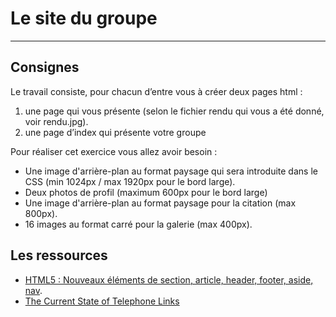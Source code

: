 # Le site du groupe

* * *

## Consignes

Le travail consiste, pour chacun d’entre vous à créer deux pages html :
1. une page qui vous présente (selon le fichier rendu qui vous a été donné, voir rendu.jpg).2. une page d’index qui présente votre groupePour réaliser cet exercice vous allez avoir besoin :
* Une image d'arrière-plan au format paysage qui sera introduite dans le CSS (min 1024px / max 1920px pour le bord large).
* Deux photos de profil (maximum 600px pour le bord large)
* Une image d'arrière-plan au format paysage pour la citation (max 800px).
* 16 images au format carré pour la galerie (max 400px).
## Les ressources
* [HTML5 : Nouveaux éléments de section, article, header, footer, aside, nav](http://www.alsacreations.com/article/lire/1376-html5-section-article-nav-header-footer-aside.html).
* [The Current State of Telephone Links](https://css-tricks.com/the-current-state-of-telephone-links/)